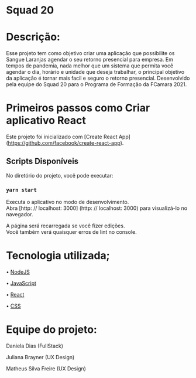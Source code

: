 
# Squad 20

# Descrição:

Esse projeto tem como objetivo criar uma aplicação que possibilite os Sangue Laranjas agendar o seu retorno presencial para empresa.
Em tempos de pandemia, nada melhor que um sistema que permita você agendar o dia, horário e unidade que deseja trabalhar, o principal objetivo da 
aplicação é tornar mais facil e seguro o retorno presencial.
Desenvolvido pela equipe do Squad 20 para o Programa de Formação da FCamara 2021.

# Primeiros passos como Criar aplicativo React

Este projeto foi inicializado com [Create React App] (https://github.com/facebook/create-react-app).

## Scripts Disponíveis

No diretório do projeto, você pode executar:

### `yarn start`

Executa o aplicativo no modo de desenvolvimento. \
Abra [http: // localhost: 3000] (http: // localhost: 3000) para visualizá-lo no navegador.

A página será recarregada se você fizer edições. \
Você também verá quaisquer erros de lint no console.

# Tecnologia utilizada;

• [NodeJS](https://nodejs.org/en/)

• [JavaScript](https://www.javascript.com/) 

• [React](https://pt-br.reactjs.org/)

• [CSS](https://purecss.io/) 


# Equipe do projeto:

Daniela Dias (FullStack)

Juliana Brayner (UX Design)

Matheus Silva Freire (UX Design)
